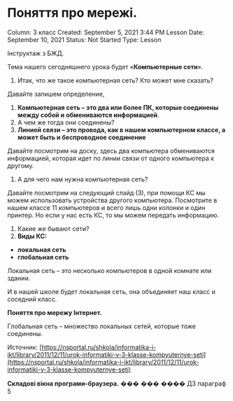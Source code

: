 # Поняття про мережі.

Column: 3 класс
Created: September 5, 2021 3:44 PM
Lesson Date: September 10, 2021
Status: Not Started
Type: Lesson

Інструктаж з БЖД. 

Тема нашего сегодняшнего урока будет «**Компьютерные сети**».

1. Итак, что же такое компьютерная сеть? Кто может мне сказать?

Давайте запишем определение,

1. **Компьютерная сеть – это два или более ПК, которые соединены между собой и обмениваются информацией**.
2. А чем же тогда они соединены?
3. **Линией связи – это провода, как в нашем компьютерном классе, а может быть и беспроводное соединение**

Давайте посмотрим на доску, здесь два компьютера обмениваются информацией, которая идет по линии связи от одного компьютера к другому.

1. А для чего нам нужна компьютерная сеть?

Давайте посмотрим на следующий слайд (3), при помощи КС мы можем использовать устройства другого компьютера. Посмотрите в нашем классе 11 компьютеров и всего лишь одни колонки и один принтер. Но если у нас есть КС, то мы можем передать информацию.

1. Какие же бывают сети?
2. **Виды КС:**
- **локальная сеть**
- **глобальная сеть**

Локальная сеть – это несколько компьютеров в одной комнате или здании.

И в нашей школе будет локальная сеть, она объединяет наш класс и соседний класс.

**Поняття про мережу Інтернет.** 

Глобальная сеть – множество локальных сетей, которые тоже соединены.

Источник: [https://nsportal.ru/shkola/informatika-i-ikt/library/2011/12/11/urok-informatiki-v-3-klasse-kompyuternye-seti](https://nsportal.ru/shkola/informatika-i-ikt/library/2011/12/11/urok-informatiki-v-3-klasse-kompyuternye-seti)

**Складові вікна програми-браузера.**
��� ��� ����
ДЗ параграф 5